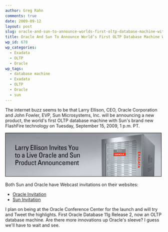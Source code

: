 ```yaml
---
author: Greg Rahn
comments: true
date: 2009-09-12
layout: post
slug: oracle-and-sun-to-announce-worlds-first-oltp-database-machine-with-sun-flashfire-technology
title: Oracle And Sun To Announce World’s First OLTP Database Machine With Sun FlashFire Technology
wp_id: 678
wp_categories:
  - Exadata
  - OLTP
  - Oracle
wp_tags:
  - database machine
  - Exadata
  - OLTP
  - Oracle
  - sun
---
```


The internet buzz seems to be that Larry Ellison, CEO, Oracle Corporation and John Fowler, EVP, Sun Microsystems, Inc. will be announcing a new product, the world's first OLTP database machine with Sun's brand new FlashFire technology on Tuesday, September 15, 2009, 1 p.m. PT.

![09030360_exadata_event_ers.jpg](/assets/09030360_exadata_event_ers.jpg)

Both Sun and Oracle have Webcast invitations on their websites:

- [Oracle Invitation](http://www.oracle.com/webapps/events/EventsDetail.jsp?p_eventId=101511)
- [Sun Invitation](http://www.sun.com/featured-articles/2009-0911/feature/index.jsp)

I plan on being at the Oracle Conference Center for the launch and will try and Tweet the highlights.  First Oracle Database 11g Release 2, now an OLTP database machine.  Are there more innovations up Oracle's sleeve?  I guess we'll have to wait and see.
